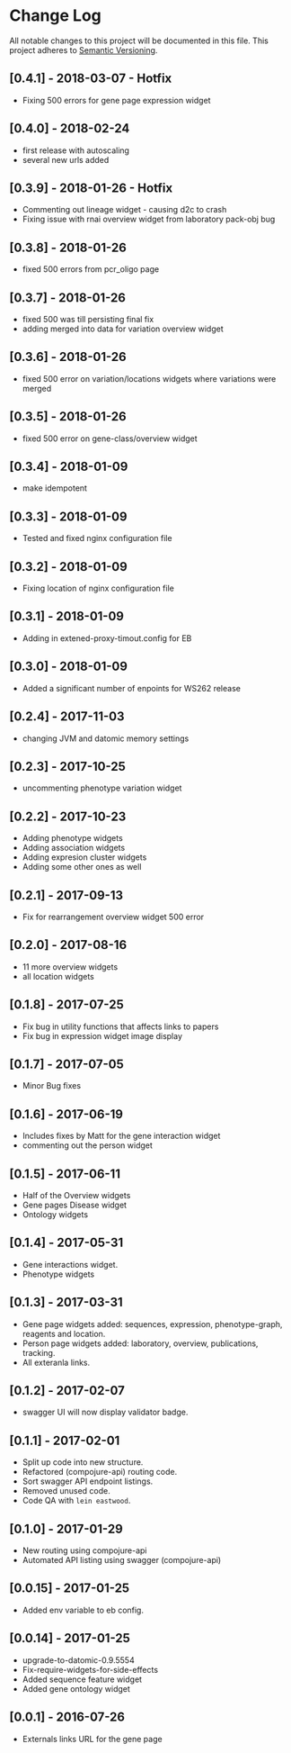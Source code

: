 # Change Log
All notable changes to this project will be documented in this file.
This project adheres to [Semantic Versioning](http://semver.org/).

## [0.4.1] - 2018-03-07 - Hotfix
- Fixing 500 errors for gene page expression widget

## [0.4.0] - 2018-02-24
- first release with autoscaling
- several new urls added

## [0.3.9] - 2018-01-26 - Hotfix
- Commenting out lineage widget - causing d2c to crash
- Fixing issue with rnai overview widget from laboratory pack-obj bug

## [0.3.8] - 2018-01-26
- fixed 500 errors from pcr_oligo page

## [0.3.7] - 2018-01-26
- fixed 500 was till persisting final fix
- adding merged into data for variation overview widget

## [0.3.6] - 2018-01-26
- fixed 500 error on variation/locations widgets where variations were merged

## [0.3.5] - 2018-01-26
- fixed 500 error on gene-class/overview widget

## [0.3.4] - 2018-01-09
- make idempotent

## [0.3.3] - 2018-01-09
- Tested and fixed nginx configuration file

## [0.3.2] - 2018-01-09
- Fixing location of nginx configuration file

## [0.3.1] - 2018-01-09
- Adding in extened-proxy-timout.config for EB

## [0.3.0] - 2018-01-09
- Added a significant number of enpoints for WS262 release

## [0.2.4] - 2017-11-03
- changing JVM and datomic memory settings

## [0.2.3] - 2017-10-25
- uncommenting phenotype variation widget

## [0.2.2] - 2017-10-23
- Adding phenotype widgets
- Adding association widgets
- Adding expresion cluster widgets
- Adding some other ones as well

## [0.2.1] - 2017-09-13
- Fix for rearrangement overview widget 500 error

## [0.2.0] - 2017-08-16
- 11 more overview widgets
- all location widgets

## [0.1.8] - 2017-07-25
- Fix bug in utility functions that affects links to papers
- Fix bug in expression widget image display

## [0.1.7] - 2017-07-05
- Minor Bug fixes

## [0.1.6] - 2017-06-19
- Includes fixes by Matt for the gene interaction widget
- commenting out the person widget

## [0.1.5] - 2017-06-11
- Half of the Overview widgets
- Gene pages Disease widget
- Ontology widgets

## [0.1.4] - 2017-05-31
- Gene interactions widget.
- Phenotype widgets

## [0.1.3] - 2017-03-31
- Gene page widgets added: sequences, expression, phenotype-graph,
  reagents and location.
- Person page widgets added: laboratory, overview, publications, tracking.
- All exteranla links.

## [0.1.2] - 2017-02-07
- swagger UI will now display validator badge.

## [0.1.1] - 2017-02-01
- Split up code into new structure.
- Refactored (compojure-api) routing code.
- Sort swagger API endpoint listings.
- Removed unused code.
- Code QA with `lein eastwood`.

## [0.1.0] - 2017-01-29
- New routing using compojure-api
- Automated API listing using swagger (compojure-api)

## [0.0.15] - 2017-01-25
- Added env variable to eb config.

## [0.0.14] - 2017-01-25
- upgrade-to-datomic-0.9.5554
- Fix-require-widgets-for-side-effects
- Added sequence feature widget
- Added gene ontology widget

## [0.0.1] - 2016-07-26
- Externals links URL for the gene page
